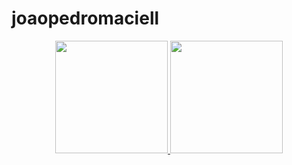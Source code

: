 # joaopedromaciell
<div align="center">
  <a href="https://github.com/joaopedromaciell">
  <img height="180em" src="https://github-readme-stats.vercel.app/api?username=joaopedromaciell&show_icons=true&theme=dracula&include_all_commits=true&count_private=true"/>
  <img height="180em" src="https://github-readme-stats.vercel.app/api/top-langs/?username=joaopedromaciell&layout=compact&langs_count=7&theme=dracula"/>
</div>
